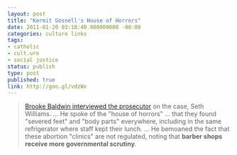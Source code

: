 ```yaml
---
layout: post
title: "Kermit Gosnell's House of Horrors"
date: 2011-01-20 03:18:40.000000000 -08:00
categories: culture links
tags:
- catholic
- cult.ure
- social justice
status: publish
type: post
published: true
link: http://goo.gl/vdzWx
---
```

> [Brooke Baldwin interviewed the prosecutor](http://www.cnn.com/2011/CRIME/01/19/pennsylvania.abortion.doctor/index.html) on the case, Seth Williams. &hellip; He spoke of the "house of horrors" &hellip; that they found "severed feet" and "body parts" everywhere, including in the same refrigerator where staff kept their lunch. &hellip; He bemoaned the fact that these abortion "clinics" are not regulated, noting that **barber shops receive more governmental scrutiny**.
